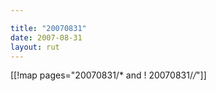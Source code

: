 ```yaml
---

title: "20070831"
date: 2007-08-31
layout: rut
---
```


[[!map pages="20070831/* and ! 20070831/*/*"]]
